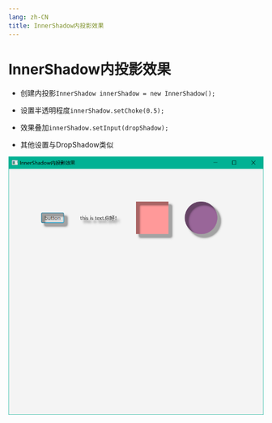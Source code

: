 ```yaml
---
lang: zh-CN
title: InnerShadow内投影效果
---
```



# InnerShadow内投影效果

* 创建内投影`InnerShadow innerShadow = new InnerShadow();`

* 设置半透明程度`innerShadow.setChoke(0.5);`

* 效果叠加`innerShadow.setInput(dropShadow);`

* 其他设置与DropShadow类似

![](../assets/Pasted%20image%2020220616093920.png)